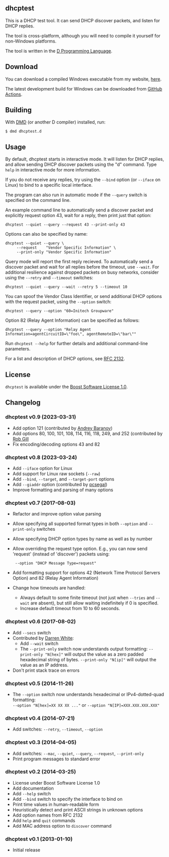 ## dhcptest

This is a DHCP test tool. It can send DHCP discover packets, and listen for DHCP replies.

The tool is cross-platform, although you will need to compile it yourself for non-Windows platforms.

The tool is written in the [D Programming Language](https://dlang.org/).

## Download

You can download a compiled Windows executable from my website, [here](https://files.cy.md/dhcptest/).

The latest development build for Windows can be downloaded from [GitHub Actions](https://github.com/CyberShadow/dhcptest/actions/workflows/test.yml?query=branch%3Amaster).

## Building

With [DMD](https://dlang.org/download.html#dmd) (or another D compiler) installed, run:

```
$ dmd dhcptest.d
```

## Usage

By default, dhcptest starts in interactive mode.
It will listen for DHCP replies, and allow sending DHCP discover packets using the "d" command.
Type `help` in interactive mode for more information.

If you do not receive any replies, try using the `--bind` option (or `--iface` on Linux) to bind to a specific local interface.

The program can also run in automatic mode if the `--query` switch is specified on the command line.

An example command line to automatically send a discover packet and explicitly request option 43,
wait for a reply, then print just that option:

    dhcptest --quiet --query --request 43 --print-only 43

Options can also be specified by name:

    dhcptest --quiet --query \
         --request    "Vendor Specific Information" \
         --print-only "Vendor Specific Information"

Query mode will report the first reply recieved. To automatically send a discover packet and wait for 
all replies before the timeout, use `--wait`. For additional resilience against dropped packets on busy 
networks, consider using the `--retry` and `--timeout` switches:

    dhcptest --quiet --query --wait --retry 5 --timeout 10

You can spoof the Vendor Class Identifier, or send additional DHCP options with the request packet,
using the `--option` switch:

    dhcptest --query --option "60=Initech Groupware"

Option 82 (Relay Agent Information) can be specified as follows:

    dhcptest --query --option "Relay Agent Information=agentCircuitID=\"foo\", agentRemoteID=\"bar\""

Run `dhcptest --help` for further details and additional command-line parameters.

For a list and description of DHCP options, see [RFC 2132](https://datatracker.ietf.org/doc/html/rfc2132).

## License

`dhcptest` is available under the [Boost Software License 1.0](https://www.boost.org/LICENSE_1_0.txt).

## Changelog

### dhcptest v0.9 (2023-03-31)

 * Add option 121 (contributed by [Andrey Baranov](https://github.com/Dronec))
 * Add options 80, 100, 101, 108, 114, 116, 118, 249, and 252 (contributed by 
   [Rob Gill](https://github.com/rrobgill)
 * Fix encoding/decoding options 43 and 82

### dhcptest v0.8 (2023-03-24)

 * Add `--iface` option for Linux
 * Add support for Linux raw sockets (`--raw`)
 * Add `--bind`, `--target`, and `--target-port` options
 * Add `--giaddr` option (contributed by [pcsegal](https://github.com/pcsegal))
 * Improve formatting and parsing of many options

### dhcptest v0.7 (2017-08-03)

 * Refactor and improve option value parsing
 * Allow specifying all supported format types in both `--option` and
   `--print-only` switches
 * Allow specifying DHCP option types by name as well as by number
 * Allow overriding the request type option. E.g., you can now send
   'request' (instead of 'discover') packets using:

        --option "DHCP Message Type=request"

 * Add formatting support for options 42 (Network Time Protocol
   Servers Option) and 82 (Relay Agent Information)
 * Change how timeouts are handled:
   * Always default to some finite timeout (not just when `--tries`
     and `--wait` are absent), but still allow waiting indefinitely if
     0 is specified.
   * Increase default timeout from 10 to 60 seconds.

### dhcptest v0.6 (2017-08-02)

 * Add `--secs` switch
 * Contributed by [Darren White](https://github.com/DarrenWhite99):
     * Add `--wait` switch
     * The `--print-only` switch now understands output formatting:
       `--print-only "N[hex]"` will output the value as a zero padded hexadecimal string of bytes.
       `--print-only "N[ip]"` will output the value as an IP address.
 * Don't print stack trace on errors

### dhcptest v0.5 (2014-11-26)

 * The `--option` switch now understands hexadecimal or IPv4-dotted-quad formatting:  
   `--option "N[hex]=XX XX XX ..."` or `--option "N[IP]=XXX.XXX.XXX.XXX"`

### dhcptest v0.4 (2014-07-21)

 * Add switches: `--retry`, `--timeout`, `--option`

### dhcptest v0.3 (2014-04-05)

 * Add switches: `--mac`, `--quiet`, `--query`, `--request`, `--print-only`
 * Print program messages to standard error

### dhcptest v0.2 (2014-03-25)

 * License under Boost Software License 1.0
 * Add documentation
 * Add `--help` switch
 * Add `--bind` switch to specify the interface to bind on
 * Print time values in human-readable form
 * Heuristically detect and print ASCII strings in unknown options
 * Add option names from RFC 2132
 * Add `help` and `quit` commands
 * Add MAC address option to `discover` command

### dhcptest v0.1 (2013-01-10)

 * Initial release
